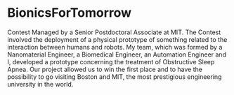 # BionicsForTomorrow
Contest Managed by a Senior Postdoctoral Associate at MIT. The Contest involved the deployment of a physical prototype of something related to the interaction between humans and robots. My team, which was formed by a Nanomaterial Engineer, a Biomedical Engineer, an Automation Engineer and I, developed a prototype concerning the treatment of Obstructive Sleep Apnea. Our project allowed us to win the first place and to have the possibility to go visiting Boston and MIT, the most prestigious engineering university in the world.
